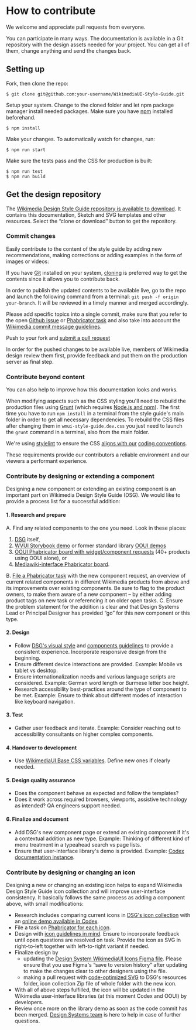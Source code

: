 # How to contribute

We welcome and appreciate pull requests from everyone.

You can participate in many ways. The documentation is available in a Git repository with the design assets needed for your project. You can get all of them, change anything and send the changes back.

## Setting up

Fork, then clone the repo:

```console
$ git clone git@github.com:your-username/WikimediaUI-Style-Guide.git
```

Setup your system. Change to the cloned folder and let npm package manager install needed packages. Make sure you have [npm](https://nodejs.org/en/) installed beforehand.

```console
$ npm install
```

Make your changes. To automatically watch for changes, run:
```console
$ npm run start
```

Make sure the tests pass and the CSS for production is built:

```console
$ npm run test
$ npm run build
```

## Get the design repository
The [Wikimedia Design Style Guide repository is available to download](https://github.com/wikimedia/WikimediaUI-Style-Guide/). It contains this documentation, Sketch and SVG templates and other resources. Select the “clone or download” button to get the repository.

### Commit changes
Easily contribute to the content of the style guide by adding new recommendations, making corrections or adding examples in the form of images or videos:

If you have [Git](https://en.wikipedia.org/wiki/Git) installed on your system, [cloning](https://help.github.com/articles/cloning-a-repository/) is preferred way to get the contents since it allows you to contribute back.

In order to publish the updated contents to be available live, go to the repo and launch the following command from a terminal: `git push -f origin your-branch`. It will be reviewed in a timely manner and merged accordingly.

Please add specific topics into a single commit, make sure that you refer to the open [Github issue](https://github.com/wikimedia/WikimediaUI-Style-Guide/issues) or [Phabricator task](https://phabricator.wikimedia.org/tag/wikimediaui_style_guide/) and also take into account the [Wikimedia commit message guidelines](https://www.mediawiki.org/wiki/Gerrit/Commit_message_guidelines).

Push to your fork and [submit a pull request](https://github.com/wikimedia/WikimediaUI-Style-Guide/compare)

In order for the pushed changes to be available live, members of Wikimedia design review them first, provide feedback and put them on the production server as final step.

### Contribute beyond content
You can also help to improve how this documentation looks and works.

When modifying aspects such as the CSS styling you'll need to rebuild the production files using [Grunt](https://gruntjs.com/) (which requires [Node.js and npm](https://docs.npmjs.com/getting-started/installing-node)). The first time you have to run `npm install` in a terminal from the style guide's main folder in order to get all necessary dependencies. To rebuild the CSS files after changing them in `wmui-style-guide.dev.css` you just need to launch the `grunt` command in a terminal, also from the main folder.

We're using [stylelint](https://stylelint.io/) to ensure the CSS [aligns with our](https://github.com/wikimedia/stylelint-config-wikimedia/) [coding conventions](https://www.mediawiki.org/wiki/Manual:Coding_conventions/CSS).

These requirements provide our contributors a reliable environment and our viewers a performant experience.

### Contribute by designing or extending a component
Designing a new component or extending an existing component is an important part on Wikimedia Design Style Guide (DSG).
We would like to provide a process list for a successful addition:

#### 1. Research and prepare
A. Find any related components to the one you need. Look in these places:
 1. [DSG](https://design.wikimedia.org/style-guide/components/) itself,
 2. [WVUI Storybook demo](https://doc.wikimedia.org/wvui/master/ui/) or former standard library [OOUI demos](https://doc.wikimedia.org/oojs-ui/master/demos/#widgets-mediawiki-vector-ltr)
 3. [OOUI Phabricator board with widget/component requests](https://phabricator.wikimedia.org/tag/ooui/) (40+ products using OOUI alone), or
 4. [Mediawiki-interface Phabricator board](https://phabricator.wikimedia.org/project/view/4947/).

B. [File a Phabricator task](https://phabricator.wikimedia.org/maniphest/task/edit/form/1/?projects=Wikimedia_Design_Style_Guide) with the new component request, an overview of current related components in different Wikimedia products from above and its improvements over existing components. Be sure to flag to the product owners, to make them aware of a new component – by either adding product tags on new task or referencing it on older open tasks.
C. Ensure the problem statement for the addition is clear and that Design Systems Lead or Principal Designer has provided “go” for this new component or this type.

#### 2. Design
- Follow [DSG's visual style](https://design.wikimedia.org/style-guide/visual-style.html) and [components guidelines](https://design.wikimedia.org/style-guide/components/) to provide a consistent experience. Incorporate responsive design from the beginning.
- Ensure different device interactions are provided. Example: Mobile vs tablet vs desktop.
- Ensure internationalization needs and various language scripts are considered. Example: German word length or Burmese letter box height.
- Research accessibility best-practices around the type of component to be met. Example: Ensure to think about different modes of interaction like keyboard navigation.

#### 3. Test
- Gather user feedback and iterate. Example: Consider reaching out to accessibility consultants on higher complex components.

#### 4. Handover to development
- Use [WikimediaUI Base CSS variables](https://gerrit.wikimedia.org/r/plugins/gitiles/wikimedia-ui-base/). Define new ones if clearly needed.

#### 5. Design quality assurance
- Does the component behave as expected and follow the templates?
- Does it work across required browsers, viewports, assistive technology as intended? QA engineers support needed.

#### 6. Finalize and document
- Add DSG's new component page or extend an existing component if it's a contextual addition as new type. Example: Thinking of different kind of menu treatment in a typeahead search vs page lists.
- Ensure that user-interface library's demo is provided. Example: [Codex documentation instance](https://doc.wikimedia.org/codex/main/).

### Contribute by designing or changing an icon
Designing a new or changing an existing icon helps to expand Wikimedia Design Style Guide icon collection and will improve user-interface consistency.
It basically follows the same process as adding a component above, with small modifications:
- Research includes comparing current icons in [DSG's icon collection](https://github.com/wikimedia/WikimediaUI-Style-Guide/tree/master/resources/WikimediaUI-icons-SVGs) with an [online demo available in Codex](https://doc.wikimedia.org/oojs-ui/master/demos/?page=icons&theme=wikimediaui&direction=ltr&platform=desktop).
- File a task on [Phabricator for each icon](https://phabricator.wikimedia.org/maniphest/task/edit/form/1/?title=Add%2Fupdate%20''%20WikimediaUI%20icon&description=%3D%3D%20Goal%0D%0AAdd%2Fupdate%20''%20WikimediaUI%20icon%0D%0AAlign%20to%20%5B%5B%20https%3A%2F%2Fdesign.wikimedia.org%2Fstyle-guide%2Fvisual-style_icons.html%20%7C%20Design%20Style%20Guide%20icon%20guidelines%20%5D%5D%0D%0A%0D%0A%3D%3D%3D%20Criteria%20for%20done%0D%0A%5B%5D%20Design%20and%20optimize%20SVG%0D%0A%5B%5D%20Optimize%20SVG%0D%0AA%20new%20SVG%20will%20need%20to%20be%20added%20to%20%0D%0A%5B%5D%20Design%20Style%20Guide%20(DSG)%0D%0A%20%20%5B%5D%20Figma%20file%3A%20add%20icon%20and%20%5B%5B%20https%3A%2F%2Fwww.figma.com%2Ffile%2F1lT9LKOK6wiHLnpraMjP3E%2F%25E2%259D%2596-WikimediaUI-%25E2%2580%2593-Icons-and-Colors%3Fnode-id%3D42%253A5444%20%7C%20publish%20the%20library%20%5D%5D%20with%20saving%20to%20version%20history%0D%0A%20%20%5B%5D%20Add%20to%20DSG%20repository%0D%0A%5B%5D%20Codex%0D%0A%5B%5D%20OOUI%20%0D%0A%20%20%5B%5D%20Add%20''%20icon%20to%20make.%0D%0A%20%20%5B%5D%20Deprecate%20''%20icon%20in%20next%20OOUI%20release%0D%0A%20%20%5B%5D%20Remove%20''%20icon%20in%20next%20minor%20OOUI%20release%0D%0A%0D%0A%3D%3D%3D%20Design%20resources%0D%0ASVG%20files%2C%20screenshots&projects=codex%2C%20design-systems-team-fy2021-22-kanban%2C%20ooui%2C%20wikimedia-design-style-guide%2C%20design).
- Design with [icon guidelines in mind](https://design.wikimedia.org/style-guide/visual-style_icons.html). Ensure to incorporate feedback until open questions are resolved on task. Provide the icon as SVG in right-to-left together with left-to-right variant if needed.
- Finalize design by
  - updating the [Design System WikimediaUI Icons Figma file](https://www.figma.com/file/1lT9LKOK6wiHLnpraMjP3E/%E2%9D%96-WikimediaUI-%E2%80%93-Icon-System). Please ensure that you use Figma's “save to version history” after updating to make the changes clear to other designers using the file.
  - making a pull request with [code-optimized SVG](https://www.mediawiki.org/wiki/Manual:Coding_conventions/SVG) to DSG's resources folder, icon collection Zip file of whole folder with the new icon.
- With all of above steps fulfilled, the icon will be updated in the Wikimedia user-interface libraries (at this moment Codex and OOUI) by developers.
- Review once more on the library demo as soon as the code commit has been merged.
[Design Systems team](https://www.mediawiki.org/wiki/Design_Systems_Team) is here to help in case of further questions.

